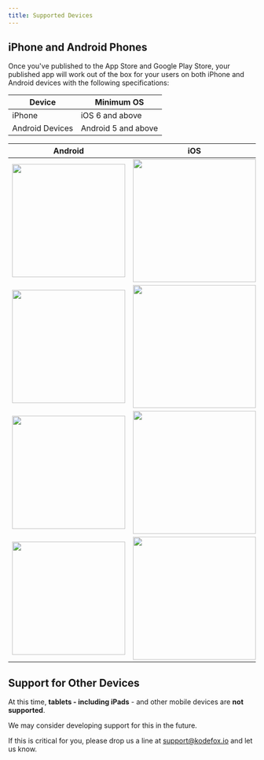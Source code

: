 ```yaml
---
title: Supported Devices
---
```


## iPhone and Android Phones

Once you've published to the App Store and Google Play Store, your published app will work out of the box for your users on both iPhone and Android devices with the following specifications:

| Device          | Minimum OS          |
| --------------- | ------------------- |
| iPhone          | iOS 6 and above     |
| Android Devices | Android 5 and above |

| Android                                                                   | iOS                                                                   |
| ------------------------------------------------------------------------- | --------------------------------------------------------------------- |
| <img src="/static/img/screenshot/Android_NewPost.gif" width="230" />      | <img src="/static/img/screenshot/IOS_NewPost.gif" width="250" />      |
| <img src="/static/img/screenshot/Android_PostReply.gif" width="230" />    | <img src="/static/img/screenshot/IOS_PostReply.gif" width="250" />    |
| <img src="/static/img/screenshot/Android_NewMessage.gif" width="230" />   | <img src="/static/img/screenshot/IOS_NewMessage.gif" width="250" />   |
| <img src="/static/img/screenshot/Android_MessageReply.gif" width="230" /> | <img src="/static/img/screenshot/IOS_MessageReply.gif" width="250" /> |

## Support for Other Devices

At this time, **tablets - including iPads** - and other mobile devices are **not supported**.

We may consider developing support for this in the future.

If this is critical for you, please drop us a line at support@kodefox.io and let us know.
